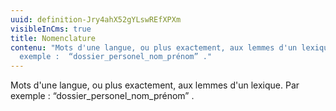 ```yaml
---
uuid: definition-Jry4ahX52gYLswREfXPXm
visibleInCms: true
title: Nomenclature
contenu: "Mots d'une langue, ou plus exactement, aux lemmes d'un lexique.  Par
  exemple :  “dossier_personel_nom_prénom” ."
---
```

<!--StartFragment-->

Mots d'une langue, ou plus exactement, aux lemmes d'un lexique. Par exemple : “dossier_personel_nom_prénom” .

<!--EndFragment-->